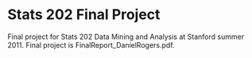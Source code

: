 Stats 202 Final Project
=======================

Final project for Stats 202 Data Mining and Analysis at Stanford summer 2011.  Final project is FinalReport_DanielRogers.pdf.

